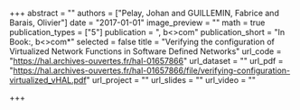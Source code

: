 +++
abstract = ""
authors = ["Pelay, Johan and GUILLEMIN, Fabrice and Barais, Olivier"]
date = "2017-01-01"
image_preview = ""
math = true
publication_types = ["5"]
publication = ", b<>com"
publication_short = "In Book:, b<>com*"
selected = false
title = "Verifying the configuration of Virtualized Network Functions in Software Defined Networks"
url_code = "https://hal.archives-ouvertes.fr/hal-01657866"
url_dataset = ""
url_pdf = "https://hal.archives-ouvertes.fr/hal-01657866/file/verifying-configuration-virtualized_vHAL.pdf"
url_project = ""
url_slides = ""
url_video = ""

+++
